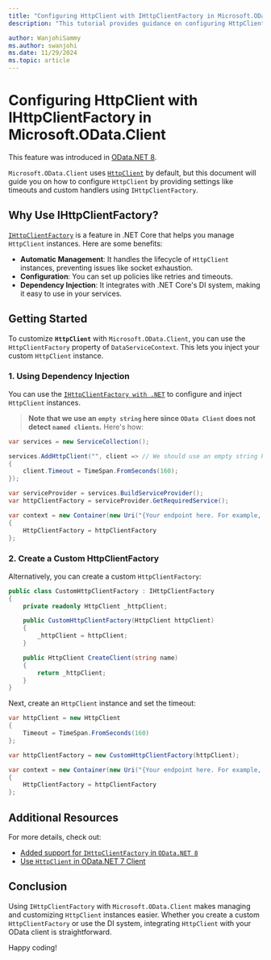 ```yaml
---
title: "Configuring HttpClient with IHttpClientFactory in Microsoft.OData.Client"
description: "This tutorial provides guidance on configuring HttpClient with IHttpClientFactory in OData.NET 8"

author: WanjohiSammy
ms.author: swanjohi
ms.date: 11/29/2024
ms.topic: article
---
```


# Configuring HttpClient with IHttpClientFactory in Microsoft.OData.Client

This feature was introduced in [OData.NET 8](/odata/odatalib/release-notes/odatalib-8#added-support-for-ihttpclientfactory).

`Microsoft.OData.Client` uses [`HttpClient`](/dotnet/api/system.net.http.httpclient) by default, but this document will guide you on how to configure `HttpClient` by providing settings like timeouts and custom handlers using `IHttpClientFactory`.

## Why Use IHttpClientFactory?

[`IHttpClientFactory`](/dotnet/core/extensions/httpclient-factory) is a feature in .NET Core that helps you manage `HttpClient` instances. Here are some benefits:
- **Automatic Management**: It handles the lifecycle of `HttpClient` instances, preventing issues like socket exhaustion.
- **Configuration**: You can set up policies like retries and timeouts.
- **Dependency Injection**: It integrates with .NET Core's DI system, making it easy to use in your services.

## Getting Started

To customize **`HttpClient`** with `Microsoft.OData.Client`, you can use the `HttpClientFactory` property of `DataServiceContext`. This lets you inject your custom `HttpClient` instance.

### 1. Using Dependency Injection

You can use the [`IHttpClientFactory with .NET`](/dotnet/core/extensions/dependency-injection) to configure and inject `HttpClient` instances. 

> **Note that we use an `empty string` here since `OData Client` does not detect `named clients`.**
Here's how:

```cs
var services = new ServiceCollection();

services.AddHttpClient("", client => // We should use an empty string here since OData Client does not detect named clients.
{
    client.Timeout = TimeSpan.FromSeconds(160);
});

var serviceProvider = services.BuildServiceProvider();
var httpClientFactory = serviceProvider.GetRequiredService();

var context = new Container(new Uri("{Your endpoint here. For example, https://localhost:7214/odata}"))
{
    HttpClientFactory = httpClientFactory
};
```

### 2. Create a Custom HttpClientFactory

Alternatively, you can create a custom `HttpClientFactory`:

```cs
public class CustomHttpClientFactory : IHttpClientFactory
{
    private readonly HttpClient _httpClient;

    public CustomHttpClientFactory(HttpClient httpClient)
    {
        _httpClient = httpClient;
    }

    public HttpClient CreateClient(string name)
    {
        return _httpClient;
    }
}
```

Next, create an `HttpClient` instance and set the timeout:

```cs
var httpClient = new HttpClient
{
    Timeout = TimeSpan.FromSeconds(160)
};

var httpClientFactory = new CustomHttpClientFactory(httpClient);

var context = new Container(new Uri("{Your endpoint here. For example, https://localhost:7214/odata}"))
{
    HttpClientFactory = httpClientFactory
};
```

## Additional Resources

For more details, check out:
- [Added support for `IHttpClientFactory` in `OData.NET 8`](/odata/odatalib/release-notes/odatalib-8#added-support-for-ihttpclientfactory)
- [Use `HttpClient` in OData.NET 7 Client](/odata/client/using-httpclient)

## Conclusion
Using `IHttpClientFactory` with `Microsoft.OData.Client` makes managing and customizing `HttpClient` instances easier. Whether you create a custom `HttpClientFactory` or use the DI system, integrating `HttpClient` with your OData client is straightforward.

Happy coding!
